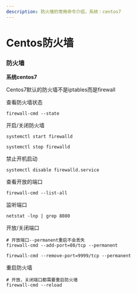 ```yaml
---
description: 防火墙的常用命令介绍，系统：centos7
---
```


# Centos防火墙

### 防火墙

**系统centos7**

Centos7默认的防火墙不是iptables而是firewall

查看防火墙状态

```
firewall-cmd --state
```

开启/关闭防火墙

```
systemctl start firewalld

systemctl stop firewalld
```

禁止开机启动

```
systemctl disable firewalld.service
```

查看开放的端口

```
firewall-cmd --list-all
```

监听端口

```
netstat -lnp | grep 8080
```

开放/关闭端口

```
# 开放端口--permanent重启不会丢失
firewall-cmd --add-port=80/tcp --permanent   
   
firewall-cmd --remove-port=9999/tcp --permanent 
```

重启防火墙

```
# 开放，关闭端口都需要重启防火墙
firewall-cmd --reload 
```

